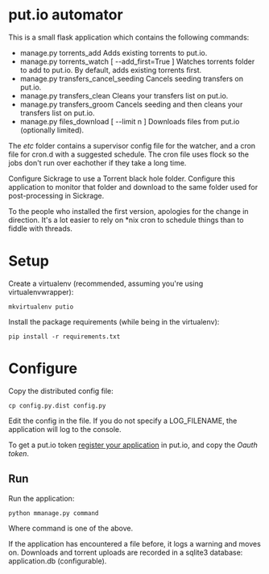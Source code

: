 # put.io automator #

This is a small flask application which contains the following commands:

* manage.py torrents_add
  Adds existing torrents to put.io.
* manage.py torrents_watch [ --add_first=True ]
  Watches torrents folder to add to put.io. By default, adds existing torrents first.
* manage.py transfers_cancel_seeding
  Cancels seeding transfers on put.io.
* manage.py transfers_clean
  Cleans your transfers list on put.io.
* manage.py transfers_groom
  Cancels seeding and then cleans your transfers list on put.io.
* manage.py files_download [ --limit n ]
  Downloads files from put.io (optionally limited).

The *etc* folder contains a supervisor config file for the watcher, and a cron file for cron.d with a suggested schedule. The cron file uses flock so the jobs don't run over eachother if they take a long time.

Configure Sickrage to use a Torrent black hole folder. Configure this application to
monitor that folder and download to the same folder used for post-processing in Sickrage.

To the people who installed the first version, apologies for the change in direction. It's a lot easier to rely on *nix cron to schedule things than to fiddle with threads.

# Setup #

Create a virtualenv (recommended, assuming you're using virtualenvwrapper):

    mkvirtualenv putio

Install the package requirements (while being in the virtualenv):

    pip install -r requirements.txt

# Configure #

Copy the distributed config file:

    cp config.py.dist config.py

Edit the config in the file. If you do not specify a LOG_FILENAME, the application will log to the console.

To get a put.io token [register your application](https://put.io/v2/oauth2/register) in put.io, and copy the *Oauth token*.

## Run ##

Run the application:

    python mmanage.py command

Where command is one of the above.

If the application has encountered a file before, it logs a warning and moves on. Downloads and torrent uploads are recorded in a sqlite3 database: application.db (configurable).
